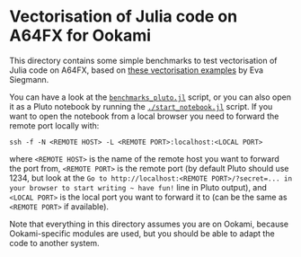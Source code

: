 # Vectorisation of Julia code on A64FX for Ookami

This directory contains some simple benchmarks to test vectorisation of Julia code on A64FX,
based on [these vectorisation
examples](https://www.stonybrook.edu/commcms/ookami/support/faq/Vectorization_Example.php)
by Eva Siegmann.

You can have a look at the [`benchmarks_pluto.jl`](./benchmarks_pluto.jl) script, or you can
also open it as a Pluto notebook by running the [`./start_notebook.jl`](./start_notebook.jl)
script.  If you want to open the notebook from a local browser you need to forward the
remote port locally with:

```
ssh -f -N <REMOTE HOST> -L <REMOTE PORT>:localhost:<LOCAL PORT>
```

where `<REMOTE HOST>` is the name of the remote host you want to forward the port from,
`<REMOTE PORT>` is the remote port (by default Pluto should use 1234, but look at the `Go to
http://localhost:<REMOTE PORT>/?secret=... in your browser to start writing ~ have fun!`
line in Pluto output), and `<LOCAL PORT>` is the local port you want to forward it to (can
be the same as `<REMOTE PORT>` if available).

Note that everything in this directory assumes you are on Ookami, because Ookami-specific
modules are used, but you should be able to adapt the code to another system.
